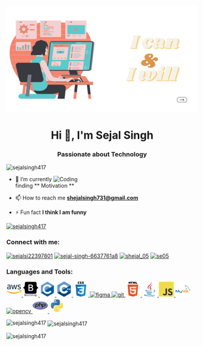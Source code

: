 ![](https://github.com/sejalsingh417/sejalsingh417/blob/main/Cover.jpg)
<h1 align="center">Hi 👋, I'm Sejal Singh</h1>
<h3 align="center">Passionate about Technology</h3>

<p align="left"> <img src="https://komarev.com/ghpvc/?username=sejalsingh417&label=Profile%20views&color=0e75b6&style=flat" alt="sejalsingh417" /> </p>

<img align="right" alt="Coding" width="380" src="https://cdn.dribbble.com/users/2646423/screenshots/5507196/computer.gif">

- 🌱 I’m currently finding ** Motivation **

- 📫 How to reach me **shejalsingh731@gmail.com**

- ⚡ Fun fact **I think I am funny**

<p align="left"> <a href="https://github.com/ryo-ma/github-profile-trophy"><img src="https://github-profile-trophy.vercel.app/?username=sejalsingh417" alt="sejalsingh417" /></a> </p>

<h3 align="left">Connect with me:</h3>
<p align="left">

<a href="https://twitter.com/sejalsi22397801" target="blank"><img align="center" src="https://raw.githubusercontent.com/rahuldkjain/github-profile-readme-generator/master/src/images/icons/Social/twitter.svg" alt="sejalsi22397801" height="30" width="40" /></a>
<a href="https://linkedin.com/in/sejal-singh-6637761a8" target="blank"><img align="center" src="https://raw.githubusercontent.com/rahuldkjain/github-profile-readme-generator/master/src/images/icons/Social/linked-in-alt.svg" alt="sejal-singh-6637761a8" height="30" width="40" /></a>
<a href="https://www.codechef.com/users/shejal_05" target="blank"><img align="center" src="https://cdn.jsdelivr.net/npm/simple-icons@3.1.0/icons/codechef.svg" alt="shejal_05" height="30" width="40" /></a>
<a href="https://www.leetcode.com/se05" target="blank"><img align="center" src="https://raw.githubusercontent.com/rahuldkjain/github-profile-readme-generator/master/src/images/icons/Social/leet-code.svg" alt="se05" height="30" width="40" /></a>
</p>

<h3 align="left">Languages and Tools:</h3>
<p align="left"> <a href="https://aws.amazon.com" target="_blank" rel="noreferrer"> <img src="https://raw.githubusercontent.com/devicons/devicon/master/icons/amazonwebservices/amazonwebservices-original-wordmark.svg" alt="aws" width="40" height="40"/> </a> <a href="https://getbootstrap.com" target="_blank" rel="noreferrer"> <img src="https://raw.githubusercontent.com/devicons/devicon/master/icons/bootstrap/bootstrap-plain-wordmark.svg" alt="bootstrap" width="40" height="40"/> </a> <a href="https://www.cprogramming.com/" target="_blank" rel="noreferrer"> <img src="https://raw.githubusercontent.com/devicons/devicon/master/icons/c/c-original.svg" alt="c" width="40" height="40"/> </a> <a href="https://www.w3schools.com/cpp/" target="_blank" rel="noreferrer"> <img src="https://raw.githubusercontent.com/devicons/devicon/master/icons/cplusplus/cplusplus-original.svg" alt="cplusplus" width="40" height="40"/> </a> <a href="https://www.w3schools.com/css/" target="_blank" rel="noreferrer"> <img src="https://raw.githubusercontent.com/devicons/devicon/master/icons/css3/css3-original-wordmark.svg" alt="css3" width="40" height="40"/> </a> <a href="https://www.figma.com/" target="_blank" rel="noreferrer"> <img src="https://www.vectorlogo.zone/logos/figma/figma-icon.svg" alt="figma" width="40" height="40"/> </a> <a href="https://git-scm.com/" target="_blank" rel="noreferrer"> <img src="https://www.vectorlogo.zone/logos/git-scm/git-scm-icon.svg" alt="git" width="40" height="40"/> </a> <a href="https://www.w3.org/html/" target="_blank" rel="noreferrer"> <img src="https://raw.githubusercontent.com/devicons/devicon/master/icons/html5/html5-original-wordmark.svg" alt="html5" width="40" height="40"/> </a> <a href="https://www.java.com" target="_blank" rel="noreferrer"> <img src="https://raw.githubusercontent.com/devicons/devicon/master/icons/java/java-original.svg" alt="java" width="40" height="40"/> </a> <a href="https://developer.mozilla.org/en-US/docs/Web/JavaScript" target="_blank" rel="noreferrer"> <img src="https://raw.githubusercontent.com/devicons/devicon/master/icons/javascript/javascript-original.svg" alt="javascript" width="40" height="40"/> </a> <a href="https://www.mysql.com/" target="_blank" rel="noreferrer"> <img src="https://raw.githubusercontent.com/devicons/devicon/master/icons/mysql/mysql-original-wordmark.svg" alt="mysql" width="40" height="40"/> </a> <a href="https://opencv.org/" target="_blank" rel="noreferrer"> <img src="https://www.vectorlogo.zone/logos/opencv/opencv-icon.svg" alt="opencv" width="40" height="40"/> </a> <a href="https://www.php.net" target="_blank" rel="noreferrer"> <img src="https://raw.githubusercontent.com/devicons/devicon/master/icons/php/php-original.svg" alt="php" width="40" height="40"/> </a> <a href="https://www.python.org" target="_blank" rel="noreferrer"> <img src="https://raw.githubusercontent.com/devicons/devicon/master/icons/python/python-original.svg" alt="python" width="40" height="40"/> </a> </p>

<p><img align="left" src="https://github-readme-stats.vercel.app/api/top-langs?username=sejalsingh417&show_icons=true&locale=en&layout=compact" alt="sejalsingh417" /></p>

<p>&nbsp;<img align="center" src="https://github-readme-stats.vercel.app/api?username=sejalsingh417&show_icons=true&locale=en" alt="sejalsingh417" /></p>

<p><img align="center" src="https://github-readme-streak-stats.herokuapp.com/?user=sejalsingh417&" alt="sejalsingh417" /></p>
